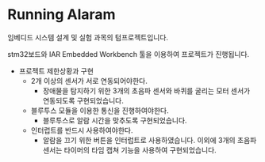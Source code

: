 # Running Alaram

임베디드 시스템 설계 및 실험 과목의 텀프로젝트입니다.

stm32보드와 IAR Embedded Workbench 툴을 이용하여 프로젝트가 진행됩니다.

+ 프로젝트 제한상황과 구현
  + 2개 이상의 센서가 서로 연동되어야한다.
    + 장애물을 탐지하기 위한 3개의 초음파 센서와 바퀴를 굴리는 모터 센서가 연동되도록 구현되었습니다.
  + 블루투스 모듈을 이용한 통신을 진행하여야한다.
      + 블루투스로 알람 시간을 맞추도록 구현되었습니다.
  + 인터럽트를 반드시 사용하여야한다.
      + 알람을 끄기 위한 버튼을 인터럽트로 사용하였습니다. 이외에 3개의 초음파 센서는 타이머의 타임 캡쳐 기능을 사용하여 구현되었습니다.


